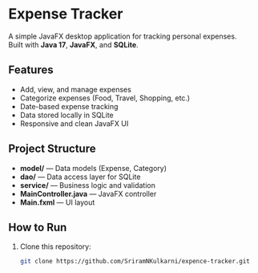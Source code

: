 # Expense Tracker

A simple JavaFX desktop application for tracking personal expenses.  
Built with **Java 17**, **JavaFX**, and **SQLite**.

## Features
- Add, view, and manage expenses
- Categorize expenses (Food, Travel, Shopping, etc.)
- Date-based expense tracking
- Data stored locally in SQLite
- Responsive and clean JavaFX UI

## Project Structure
- **model/** — Data models (Expense, Category)
- **dao/** — Data access layer for SQLite
- **service/** — Business logic and validation
- **MainController.java** — JavaFX controller
- **Main.fxml** — UI layout

## How to Run
1. Clone this repository:
   ```bash
   git clone https://github.com/SriramNKulkarni/expence-tracker.git
